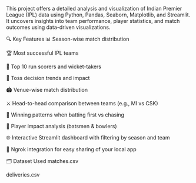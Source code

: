 This project offers a detailed analysis and visualization of Indian Premier League (IPL) data using Python, Pandas, Seaborn, Matplotlib, and Streamlit. It uncovers insights into team performance, player statistics, and match outcomes using data-driven visualizations.

🔍 Key Features
📊 Season-wise match distribution

🏆 Most successful IPL teams

🧨 Top 10 run scorers and wicket-takers

🎯 Toss decision trends and impact

🏟️ Venue-wise match distribution

⚔️ Head-to-head comparison between teams (e.g., MI vs CSK)

🥇 Winning patterns when batting first vs chasing

🎯 Player impact analysis (batsmen & bowlers)

🌐 Interactive Streamlit dashboard with filtering by season and team

📡 Ngrok integration for easy sharing of your local app

🗂️ Dataset Used
matches.csv

deliveries.csv
